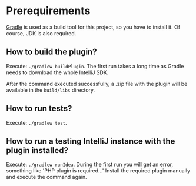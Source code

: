 # Prerequirements

[Gradle][1] is used as a build tool for this project, so you have to install it. Of course, JDK is also required.

## How to build the plugin?

Execute: `./gradlew buildPlugin`. The first run takes a long time as Gradle needs to download the whole IntelliJ SDK. 

After the command executed successfully, a .zip file with the plugin will be available in the `build/libs` directory.

## How to run tests?

Execute: `./gradlew test`.

## How to run a testing IntelliJ instance with the plugin installed?

Execute: `./gradlew runIdea`. During the first run you will get an error, something like 'PHP plugin is required...' Install the required plugin manually and execute the command again.

[1]: http://gradle.org/gradle-download/
